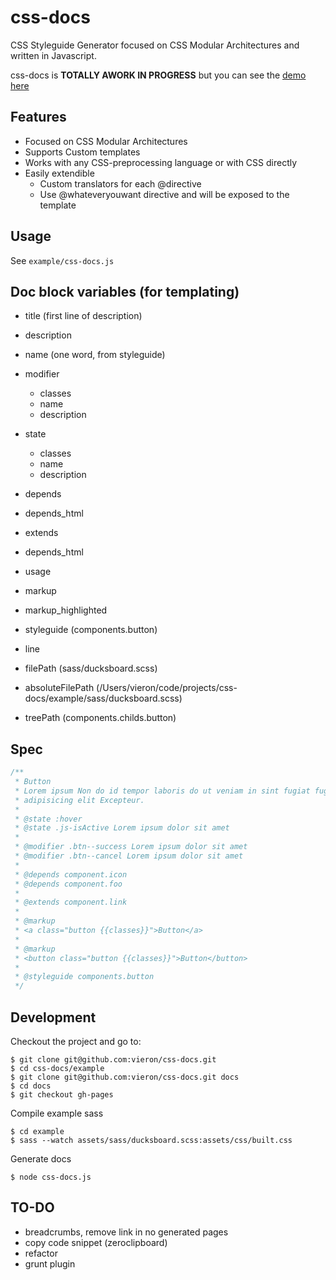 # css-docs

CSS Styleguide Generator focused on CSS Modular Architectures and written in Javascript.

css-docs is **TOTALLY AWORK IN PROGRESS** but you can see the [demo here](http://vieron.github.io/css-docs/)


## Features

- Focused on CSS Modular Architectures
- Supports Custom templates
- Works with any CSS-preprocessing language or with CSS directly
- Easily extendible
    - Custom translators for each @directive
    - Use @whateveryouwant directive and will be exposed to the template


## Usage

See `example/css-docs.js`


## Doc block variables (for templating)

- title (first line of description)
- description
- name (one word, from styleguide)
- modifier
    - classes
    - name
    - description
- state
    - classes
    - name
    - description
- depends
- depends_html
- extends
- depends_html
- usage
- markup
- markup_highlighted
- styleguide (components.button)

- line
- filePath (sass/ducksboard.scss)
- absoluteFilePath (/Users/vieron/code/projects/css-docs/example/sass/ducksboard.scss)
- treePath (components.childs.button)



## Spec


```css
/**
 * Button
 * Lorem ipsum Non do id tempor laboris do ut veniam in sint fugiat fugiat
 * adipisicing elit Excepteur.
 *
 * @state :hover
 * @state .js-isActive Lorem ipsum dolor sit amet
 *
 * @modifier .btn--success Lorem ipsum dolor sit amet
 * @modifier .btn--cancel Lorem ipsum dolor sit amet
 *
 * @depends component.icon
 * @depends component.foo
 *
 * @extends component.link
 *
 * @markup
 * <a class="button {{classes}}">Button</a>
 *
 * @markup
 * <button class="button {{classes}}">Button</button>
 *
 * @styleguide components.button
 */
```


## Development

Checkout the project and go to:

    $ git clone git@github.com:vieron/css-docs.git
    $ cd css-docs/example
    $ git clone git@github.com:vieron/css-docs.git docs
    $ cd docs
    $ git checkout gh-pages


Compile example sass

    $ cd example
    $ sass --watch assets/sass/ducksboard.scss:assets/css/built.css

Generate docs

    $ node css-docs.js



## TO-DO

* breadcrumbs, remove link in no generated pages
* copy code snippet (zeroclipboard)
* refactor
* grunt plugin
